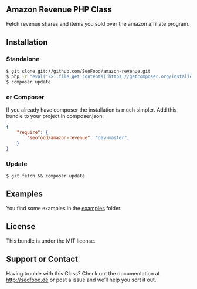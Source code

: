 ## Amazon Revenue PHP Class
Fetch revenue shares and items you sold over the amazon affiliate program.

Installation
------------

### Standalone

```sh
$ git clone git://github.com/SeoFood/amazon-revenue.git
$ php -r "eval('?>'.file_get_contents('https://getcomposer.org/installer'));"
$ composer update
```

### or Composer
If you already have composer the installation is much simpler. Add this bundle to your project in composer.json:

```json
{
    "require": {
        "seofood/amazon-revenue": "dev-master",
    }
}
```

### Update
```
$ git fetch && composer update
```

Examples
------------

You find some examples in the [examples](https://github.com/SeoFood/amazon-revenue/blob/master/examples) folder.

License
------------

This bundle is under the MIT license.

Support or Contact
------------
Having trouble with this Class? Check out the documentation at http://seofood.de or post a issue and we’ll help you sort it out.